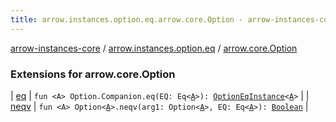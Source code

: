 ```yaml
---
title: arrow.instances.option.eq.arrow.core.Option - arrow-instances-core
---
```


[arrow-instances-core](../../index.html) / [arrow.instances.option.eq](../index.html) / [arrow.core.Option](./index.html)

### Extensions for arrow.core.Option

| [eq](eq.html) | `fun <A> Option.Companion.eq(EQ: Eq<`[`A`](eq.html#A)`>): `[`OptionEqInstance`](../../arrow.instances/-option-eq-instance/index.html)`<`[`A`](eq.html#A)`>` |
| [neqv](neqv.html) | `fun <A> Option<`[`A`](neqv.html#A)`>.neqv(arg1: Option<`[`A`](neqv.html#A)`>, EQ: Eq<`[`A`](neqv.html#A)`>): `[`Boolean`](https://kotlinlang.org/api/latest/jvm/stdlib/kotlin/-boolean/index.html) |

